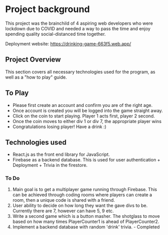 # Project background
This project was the brainchild of 4 aspiring web developers who were lockdown due to COVID and needed a way to pass the time and enjoy spending quality social-distanced time together.

Deployment website:
https://drinking-game-663f5.web.app/

## Project Overview

This section covers all necessary technologies used for the program, as well as a "how to play" guide.

## To Play

* Please first create an account and confirm you are of the right age.
* Once account is created you will be logged into the game straight away.
* Click on the coin to start playing. Player 1 acts first, player 2 second.
* Once the coin moves to either div 1 or div 7, the appropriate player wins
* Congratulations losing player! Have a drink :)

## Technologies used 

* React.js as the front end library for JavaScript.
* Firebase as a backend database. This is used for user authentication + Deployment + Trivia in the firestore.

### To Do
1. Main goal is to get a multiplayer game running through Firebase. This can be achieved through coding rooms where players can create a room, then a unique code is shared with a friend.
2. User ability to decide on how long they want the gave divs to be. Currently there are 7, however can have 5, 9 etc.
3. Write a second game which is a button masher. The shotglass to move based on how many times PlayerCounter1 is ahead of PlayerCounter2.
4. Implement a backend database with random 'drink' trivia. - Completed
